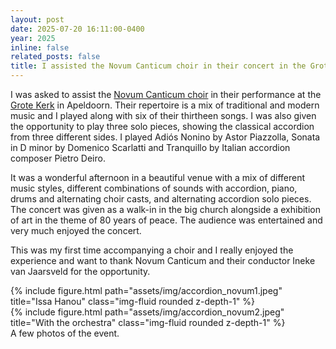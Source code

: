 ```yaml
---
layout: post
date: 2025-07-20 16:11:00-0400
year: 2025
inline: false
related_posts: false
title: I assisted the Novum Canticum choir in their concert in the Grote Kerk in Apeldoorn
---
```


I was asked to assist the <a href="https://www.novumcanticum.nl/">Novum Canticum choir</a> in their performance at the <a href="www.grotekerkapeldoorn.nl">Grote Kerk</a> in Apeldoorn. Their repertoire is a mix of traditional and modern music and I played along with six of their thirtheen songs. I was also given the opportunity to play three solo pieces, showing the classical accordion from three different sides. I played Adi&oacute;s Nonino by Astor Piazzolla, Sonata in D minor by Domenico Scarlatti and Tranquillo by Italian accordion composer Pietro Deiro.

It was a wonderful afternoon in a beautiful venue with a mix of different music styles, different combinations of sounds with accordion, piano, drums and alternating choir casts, and alternating accordion solo pieces. The concert was given as a walk-in in the big church alongside a exhibition of art in the theme of 80 years of peace. The audience was entertained and very much enjoyed the concert.

This was my first time accompanying a choir and I really enjoyed the experience and want to thank Novum Canticum and their conductor Ineke van Jaarsveld for the opportunity. 

<div class="row">
    <div class="col-sm mt-3 mt-md-0">
        {% include figure.html path="assets/img/accordion_novum1.jpeg" title="Issa Hanou" class="img-fluid rounded z-depth-1" %}
    </div>
    <div class="col-sm mt-3 mt-md-0">
        {% include figure.html path="assets/img/accordion_novum2.jpeg" title="With the orchestra" class="img-fluid rounded z-depth-1" %}
    </div>
</div>
<div class="caption">
    A few photos of the event. 
</div>

